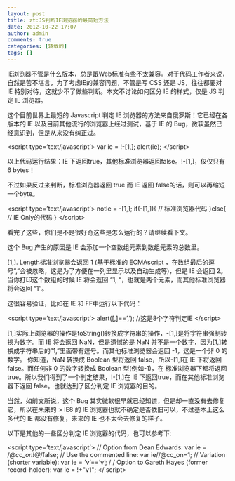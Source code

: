 ```yaml
---
layout: post
title: zt:JS判断IE浏览器的最简短方法
date: 2012-10-22 17:07
author: admin
comments: true
categories: [转载的]
tags: []
---
```

IE浏览器不管是什么版本，总是跟Web标准有些不太兼容。对于代码工作者来说，自然是苦不堪言，为了考虑IE的兼容问题，不管是写 CSS 还是 JS，往往都要对 IE 特别对待，这就少不了做些判断。本文不讨论如何区分 IE 的样式，仅是 JS 判定 IE 浏览器。

这个目前世界上最短的 Javascript 判定 IE 浏览器的方法来自俄罗斯！它已经在各版本的 IE 以及目前其他流行的浏览器上经过测试，基于 IE 的 Bug，微软虽然已经意识到，但是从来没有纠正过。

&lt;script type=’text/javascript’&gt;
var ie = !-[1,];
alert(ie);
&lt;/script&gt;

以上代码运行结果：IE 下返回true，其他标准浏览器返回false。!-[1,]，仅仅只有 6 bytes！

不过如果反过来判断，标准浏览器返回 true 而 IE 返回 false的话，则可以再缩短一个byte。

&lt;script type=’text/javascript’&gt;
notIe = -[1,];
if(-[1,]){
// 标准浏览器代码
}else{
// IE Only的代码
}
&lt;/script&gt;

看完了这些，你们是不是很好奇这些是怎么运行的？请继续看下文。

这个 Bug 产生的原因是 IE 会添加一个空数组元素到数组元素的总数里。

[1,]. Length标准浏览器会返回 1 (基于标准的 ECMAscript ，在数组最后的逗号”,”会被忽略，这是为了方便在一列里显示以及自动生成等)，但是 IE 会返回 2。当你打印这个数组的时候 IE 将会返回 “1, “，也就是两个元素，而其他标准浏览器将会返回 “1″。

这很容易验证，比如在 IE 和 FF中运行以下代码：

&lt;script type=’text/javascript’&gt;
alert([,]==’,’);
//这是8个字符判定IE
&lt;/script&gt;

[1,]实际上浏览器的操作是toString()转换成字符串的操作，-[1,]是将字符串强制转换为数字。而 IE 将会返回 NaN，但是遗憾的是 NaN 并不是一个数字，因为[1,]转换成字符串后的”1,”里面带有逗号。而其他标准浏览器会返回 -1，这是一个非 0 的数字。
你知道，NaN 转换成 Boolean 型将返回 false，所以-[1,]在 IE 下将返回 false。而任何非 0 的数字转换成 Boolean 型(例如-1)，在 标准浏览器下都将返回 true。所以我们得到了一个判定结果，!-[1,]在 IE 下返回true，而在其他标准浏览器下返回 false。也就达到了区分判定 IE 浏览器的目的。

当然，如前文所说，这个 Bug 其实微软很早就已经知道，但是却一直没有去修复它，所以在未来的 &gt; IE8 的 IE 浏览器也就不确定是否依旧可以，不过基本上这么多代的 IE 都没有修复，未来的 IE 也不太会去修复的样子。

以下是其他的一些区分判定 IE 浏览器的代码，也可以参考下:

&lt;script type=’text/javascript’&gt;
// Option from Dean Edwards:
var ie = /*@cc_on!@*/false;
// Use the commented line:
var ie//@cc_on=1;
// Variation (shorter variable):
var ie = ’v’==’v’;
/ / Option to Gareth Hayes (former record-holder):
var ie = !+"v1";
&lt;/ script&gt;
